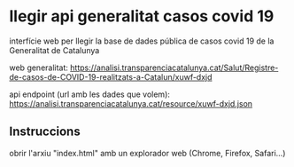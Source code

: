 # llegir api generalitat casos covid 19

interfície web per llegir la base de dades pública de casos covid 19 de la Generalitat de Catalunya

web generalitat:
https://analisi.transparenciacatalunya.cat/Salut/Registre-de-casos-de-COVID-19-realitzats-a-Catalun/xuwf-dxjd

api endpoint (url amb les dades que volem):
https://analisi.transparenciacatalunya.cat/resource/xuwf-dxjd.json

## Instruccions

obrir l'arxiu "index.html" amb un explorador web (Chrome, Firefox, Safari...)

